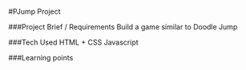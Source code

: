 #PJump Project

###Project Brief / Requirements
Build a game similar to Doodle Jump

###Tech Used
HTML + CSS
Javascript

###Learning points
